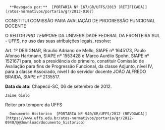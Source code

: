       **Revogada por:**  [PORTARIA Nº 167/GR/UFFS/2013 (RETIFICADA)](/atos-normativos/portaria/gr/2013-0167) 

   CONSTITUI COMISSÃO PARA AVALIAÇÃO DE PROGRESSÃO FUNCIONAL DOCENTE  

O REITOR *PRO TEMPORE* DA UNIVERSIDADE FEDERAL DA FRONTEIRA SUL - UFFS, no uso das suas atribuições legais, resolve:

 Art. 1º DESIGNAR, Braulio Adriano de Mello, SIAPE nº 1645173, Paulo Afonso Hartmann, SIAPE nº 1553428 e Marco Aurélio Spohn, SIAPE nº 1521671 para, sob a presidência do primeiro, constituir Comissão de Avaliação para fins de Progressão Funcional, da classe Adjunto, nível IV, para a classe Associado, nível I do servidor docente JOÃO ALFREDO BRAIDA, SIAPE nº 2135517.

  

   **Data do ato:** Chapecó-SC, 06 de setembro de 2012.   
 

    Jaime Giolo    
 Reitor pro tempore da UFFS 

      Documento Histórico  [PORTARIA Nº 940/GR/UFFS/2012 (REVOGADA)](https://www.uffs.edu.br/atos-normativos/portaria/gr/2012-0940/@@download/documento_historico)     
      